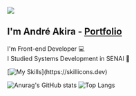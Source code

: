 ![](https://komarev.com/ghpvc/?username=devandreakira&style=for-the-badge	)
## I'm André Akira - <a href="https://devandreakira.github.io/" target="_blank">Portfolio</a>

I'm Front-end Developer :computer:<br>
I Studied Systems Development in SENAI :book:

<!-- <img src="https://devandreakira.github.io/Portfolio/img/capa1.webp" /> -->

[![My Skills](https://skillicons.dev/icons?i=html,css,js,bootstrap,jquery,sass,react,wordpress,php,mysql,ps,ai,figma,electron,gradle,)](https://skillicons.dev)


![Anurag's GitHub stats](https://github-readme-stats.vercel.app/api?username=DevAndreAkira&line_height=20&count_private=true&show_icons=true&theme=tokyonight)
![Top Langs](https://github-readme-stats.vercel.app/api/top-langs/?username=DevAndreAkira&langs_count=6&layout=compact&theme=tokyonight)

<!--
**DevAndreAkira/DevAndreAkira** is a ✨ _special_ ✨ repository because its `README.md` (this file) appears on your GitHub profile.

Here are some ideas to get you started:

- 🔭 I’m currently working on ...
- 🌱 I’m currently learning ...
- 👯 I’m looking to collaborate on ...
- 🤔 I’m looking for help with ...
- 💬 Ask me about ...
- 📫 How to reach me: ...
- 😄 Pronouns: ...
- ⚡ Fun fact: ...
-->
